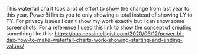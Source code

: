 This waterfall chart took a lot of effort to show the change from last year to this year. PowerBi limits you to only showing a total instead of showing LY to TY. For privacy issues I can't show my work exactly but I can show some screenshots. For a reference I used this link to show the concept of creating something like this: https://businessintelligist.com/2020/06/12/power-bi-dax-how-to-make-waterfall-charts-work-showing-starting-and-ending-values/

